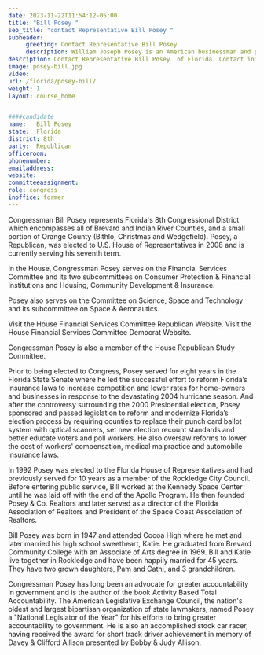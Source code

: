 ```yaml
---
date: 2023-11-22T11:54:12-05:00
title: "Bill Posey "
seo_title: "contact Representative Bill Posey "
subheader:
     greeting: Contact Representative Bill Posey  
     description: William Joseph Posey is an American businessman and politician serving as the U.S. Representative for Florida's 8th congressional district, in Congress since 2009. He is a member of the Republican Party. He formerly served in the Florida Senate and the Florida House of Representatives.
description: Contact Representative Bill Posey  of Florida. Contact information for Bill Posey  includes email address, phone number, and mailing address.
image: posey-bill.jpg
video: 
url: /florida/posey-bill/
weight: 1
layout: course_home


####candidate
name:	Bill Posey 
state:	Florida
district: 8th
party:	Republican
officeroom:	
phonenumber:	
emailaddress:	
website:	
committeeassignment: 
role: congress
inoffice: former
---
```


Congressman Bill Posey represents Florida's 8th Congressional District which encompasses all of Brevard and Indian River Counties, and a small portion of Orange County (Bithlo, Christmas and Wedgefield).  Posey, a Republican, was elected to U.S. House of Representatives in 2008 and is currently serving his seventh term.

In the House, Congressman Posey serves on the Financial Services Committee and its two subcommittees on Consumer Protection & Financial Institutions and Housing, Community Development & Insurance.

Posey also serves on the Committee on Science, Space and Technology and its subcommittee on Space & Aeronautics.

Visit the House Financial Services Committee Republican Website. Visit the House Financial Services Committee Democrat Website.

Congressman Posey is also a member of the House Republican Study Committee.

Prior to being elected to Congress, Posey served for eight years in the Florida State Senate where he led the successful effort to reform Florida’s insurance laws to increase competition and lower rates for home-owners and businesses in response to the devastating 2004 hurricane season. And after the controversy surrounding the 2000 Presidential election, Posey sponsored and passed legislation to reform and modernize Florida’s election process by requiring counties to replace their punch card ballot system with optical scanners, set new election recount standards and better educate voters and poll workers. He also oversaw reforms to lower the cost of workers' compensation, medical malpractice and automobile insurance laws. 

In 1992 Posey was elected to the Florida House of Representatives and had previously served for 10 years as a member of the Rockledge City Council. Before entering public service, Bill worked at the Kennedy Space Center until he was laid off with the end of the Apollo Program. He then founded Posey & Co. Realtors and later served as a director of the Florida Association of Realtors and President of the Space Coast Association of Realtors.

Bill Posey was born in 1947 and attended Cocoa High where he met and later married his high school sweetheart, Katie. He graduated from Brevard Community College with an Associate of Arts degree in 1969. Bill and Katie live together in Rockledge and have been happily married for 45 years. They have two grown daughters, Pam and Cathi, and 3 grandchildren.

Congressman Posey has long been an advocate for greater accountability in government and is the author of the book Activity Based Total Accountability.  The American Legislative Exchange Council, the nation's oldest and largest bipartisan organization of state lawmakers, named Posey a "National Legislator of the Year" for his efforts to bring greater accountability to government. He is also an accomplished stock car racer, having received the award for short track driver achievement in memory of Davey & Clifford Allison presented by Bobby & Judy Allison.
